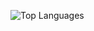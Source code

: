 ![Top Languages](https://github-readme-stats.vercel.app/api/top-langs/?username=canoypa&layout=compact&langs_count=6&theme=tokyonight)
